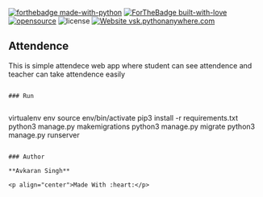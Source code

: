 [![forthebadge made-with-python](http://ForTheBadge.com/images/badges/made-with-python.svg)](https://www.python.org/)
[![ForTheBadge built-with-love](http://ForTheBadge.com/images/badges/built-with-love.svg)](https://GitHub.com/avsingh999/)
[![opensource](https://badges.frapsoft.com/os/v2/open-source.svg?v=103)](https://github.com/avsingh999) 
![license](https://img.shields.io/apm/l/vim-mode.svg?style=popout)
[![Website vsk.pythonanywhere.com](https://img.shields.io/website-up-down-green-red/http/vsk.pythonanywhere.com.svg)](http://vsk.pythonanywhere.com/)
 
## Attendence

This is simple attendece web app where student can see attendence and teacher can take attendence easily


 ```
 
 ### Run
  
 ```
virtualenv env
 source env/bin/activate
 pip3 install -r requirements.txt
 python3 manage.py makemigrations
 python3 manage.py migrate
 python3 manage.py runserver
 ```
 
 ### Author
 
 **Avkaran Singh**
 
 <p align="center">Made With :heart:</p>

